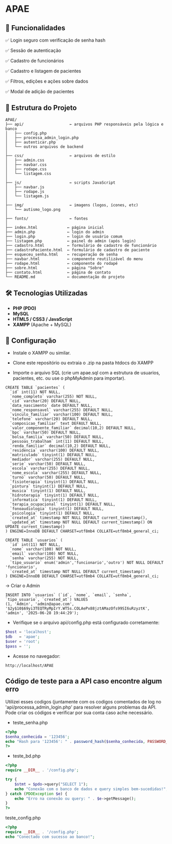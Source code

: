 # APAE

## 🧪 Funcionalidades
✅ Login seguro com verificação de senha hash

✅ Sessão de autenticação

✅ Cadastro de funcionários

✅ Cadastro e listagem de pacientes

✅ Filtros, edições e ações sobre dados

✅ Modal de adição de pacientes

## 📁 Estrutura do Projeto

```
APAE/
├── api/                    ← arquivos PHP responsáveis pela lógica e banco
│   ├── config.php
│   ├── processa_admin_login.php
│   ├── autenticar.php
│   └── outros arquivos de backend
│
├── css/                    ← arquivos de estilo
│   ├── admin.css
│   ├── navbar.css
│   ├── rodape.css
│   └── listagem.css
│
├── js/                     ← scripts JavaScript
│   ├── navbar.js
│   ├── rodape.js
│   └── listagem.js
│
├── img/                    ← imagens (logos, ícones, etc)
│   └── autismo_logo.png
│
├── fonts/                  ← fontes
│
├── index.html             ← página inicial
├── admin.php              ← login do admin
├── login.php              ← login de usuário comum
├── listagem.php           ← painel do admin (após login)
├── cadastro.html          ← formulário de cadastro de funcionário
├── cadastroPaciente.html  ← formulário de cadastro de paciente
├── esqueceu_senha.html    ← recuperação de senha
├── navbar.html            ← componente reutilizável do menu
├── rodape.html            ← componente do rodapé
├── sobre.html             ← página "Sobre"
├── contato.html           ← página de contato
└── README.md              ← documentação do projeto

```
## 🛠 Tecnologias Utilizadas

- **PHP (PDO)**
- **MySQL**
- **HTML5 / CSS3 / JavaScript**
- **XAMPP** (Apache + MySQL)

## 🔧 Configuração
- Instale o XAMPP ou similar.

- Clone este repositório ou extraia o .zip na pasta htdocs do XAMPP

- Importe o arquivo SQL (crie um apae.sql com a estrutura de usuarios, pacientes, etc. ou use o phpMyAdmin para importar).
```
CREATE TABLE `pacientes` (
  `id` int(11) NOT NULL,
  `nome_completo` varchar(255) NOT NULL,
  `cid` varchar(20) DEFAULT NULL,
  `data_nascimento` date DEFAULT NULL,
  `nome_responsavel` varchar(255) DEFAULT NULL,
  `vinculo_familiar` varchar(100) DEFAULT NULL,
  `telefone` varchar(20) DEFAULT NULL,
  `composicao_familiar` text DEFAULT NULL,
  `valor_componente_familiar` decimal(10,2) DEFAULT NULL,
  `bpc` varchar(50) DEFAULT NULL,
  `bolsa_familia` varchar(50) DEFAULT NULL,
  `pessoas_trabalham` int(11) DEFAULT NULL,
  `renda_familiar` decimal(10,2) DEFAULT NULL,
  `residencia` varchar(100) DEFAULT NULL,
  `matriculado` tinyint(1) DEFAULT NULL,
  `mediador` varchar(255) DEFAULT NULL,
  `serie` varchar(50) DEFAULT NULL,
  `escola` varchar(255) DEFAULT NULL,
  `nome_escola` varchar(255) DEFAULT NULL,
  `turno` varchar(50) DEFAULT NULL,
  `fisioterapia` tinyint(1) DEFAULT NULL,
  `pintura` tinyint(1) DEFAULT NULL,
  `musica` tinyint(1) DEFAULT NULL,
  `hidroterapia` tinyint(1) DEFAULT NULL,
  `informatica` tinyint(1) DEFAULT NULL,
  `terapia_ocupacional` tinyint(1) DEFAULT NULL,
  `fonoaudiologia` tinyint(1) DEFAULT NULL,
  `psicologia` tinyint(1) DEFAULT NULL,
  `created_at` timestamp NOT NULL DEFAULT current_timestamp(),
  `updated_at` timestamp NOT NULL DEFAULT current_timestamp() ON UPDATE current_timestamp()
) ENGINE=InnoDB DEFAULT CHARSET=utf8mb4 COLLATE=utf8mb4_general_ci;
```
```
CREATE TABLE `usuarios` (
  `id` int(11) NOT NULL,
  `nome` varchar(100) NOT NULL,
  `email` varchar(100) NOT NULL,
  `senha` varchar(255) NOT NULL,
  `tipo_usuario` enum('admin','funcionario','outro') NOT NULL DEFAULT 'funcionario',
  `created_at` timestamp NOT NULL DEFAULT current_timestamp()
) ENGINE=InnoDB DEFAULT CHARSET=utf8mb4 COLLATE=utf8mb4_general_ci;
```

-> Criar o Admin
```
INSERT INTO `usuarios` (`id`, `nome`, `email`, `senha`, `tipo_usuario`, `created_at`) VALUES
(1, 'Admin', 'admin@apae.com', '$2y$10$69yi3TEQTRyMpIrY.WT5s.COLAePx88jztAMazOfs99SI6uRzyztK', 'admin', '2025-06-28 19:44:29');

```


- Verifique se o arquivo api/config.php está configurado corretamente:

```php
$host = 'localhost';
$db   = 'apae';
$user = 'root';
$pass = '';
```
- Acesse no navegador:

```
http://localhost/APAE
```
  
## Código de teste para a API caso encontre algum erro
<p>Utilizei esses codigos (juntamente com os codigos comentados de log no 'api/processa_admin_login.php' para resolver alguns problemas da API. Pode criar os códigos e verificar por sua conta caso ache necessário.</p>

- teste_senha.php
```php
<?php
$senha_conhecida = '123456';
echo "Hash para '123456': " . password_hash($senha_conhecida, PASSWORD_DEFAULT);
?>
```

- teste_bd.php
```php
<?php
require __DIR__ . '/config.php'; 

try {
    $stmt = $pdo->query("SELECT 1");
    echo "Conexão com o banco de dados e query simples bem-sucedidas!";
} catch (PDOException $e) {
    echo "Erro na conexão ou query: " . $e->getMessage();
}
?>
```

teste_config.php
```php
<?php
require __DIR__ . '/config.php';
echo "Conectado com sucesso ao banco!";
```
